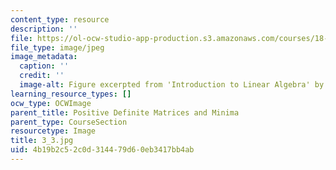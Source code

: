 ```yaml
---
content_type: resource
description: ''
file: https://ol-ocw-studio-app-production.s3.amazonaws.com/courses/18-06sc-linear-algebra-fall-2011/4b19b2c52c0d314479d60eb3417bb4ab_3_3.jpg
file_type: image/jpeg
image_metadata:
  caption: ''
  credit: ''
  image-alt: Figure excerpted from 'Introduction to Linear Algebra' by G.S. Strang
learning_resource_types: []
ocw_type: OCWImage
parent_title: Positive Definite Matrices and Minima
parent_type: CourseSection
resourcetype: Image
title: 3_3.jpg
uid: 4b19b2c5-2c0d-3144-79d6-0eb3417bb4ab
---
```

